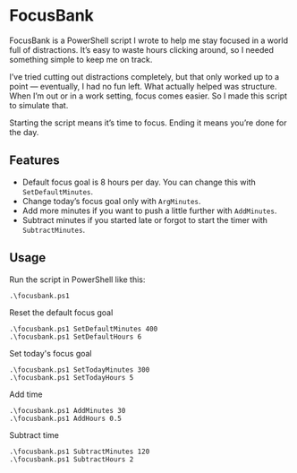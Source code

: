 # FocusBank

FocusBank is a PowerShell script I wrote to help me stay focused in a world full of distractions. It’s easy to waste hours clicking around, so I needed something simple to keep me on track.

I’ve tried cutting out distractions completely, but that only worked up to a point — eventually, I had no fun left. What actually helped was structure. When I’m out or in a work setting, focus comes easier. So I made this script to simulate that.

Starting the script means it’s time to focus. Ending it means you’re done for the day.

## Features

- Default focus goal is 8 hours per day. You can change this with `SetDefaultMinutes`.
- Change today’s focus goal only with `ArgMinutes`.
- Add more minutes if you want to push a little further with `AddMinutes`.
- Subtract minutes if you started late or forgot to start the timer with `SubtractMinutes`.

## Usage

Run the script in PowerShell like this:

```
.\focusbank.ps1
```

Reset the default focus goal

```
.\focusbank.ps1 SetDefaultMinutes 400
.\focusbank.ps1 SetDefaultHours 6
```

Set today's focus goal

```
.\focusbank.ps1 SetTodayMinutes 300
.\focusbank.ps1 SetTodayHours 5
```

Add time

```
.\focusbank.ps1 AddMinutes 30
.\focusbank.ps1 AddHours 0.5
```

Subtract time
```
.\focusbank.ps1 SubtractMinutes 120
.\focusbank.ps1 SubtractHours 2
```

